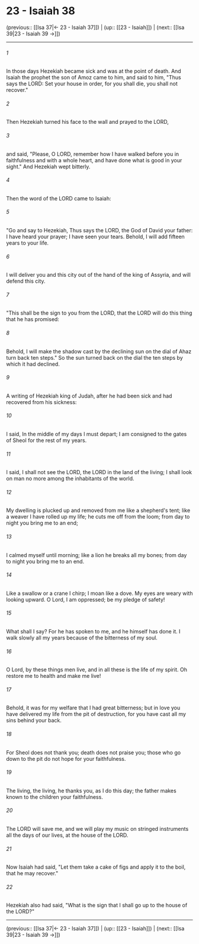 # 23 - Isaiah 38

(previous:: [[Isa 37|← 23 - Isaiah 37]]) | (up:: [[23 - Isaiah]]) | (next:: [[Isa 39|23 - Isaiah 39 →]])

***


###### 1 
In those days Hezekiah became sick and was at the point of death. And Isaiah the prophet the son of Amoz came to him, and said to him, "Thus says the LORD: Set your house in order, for you shall die, you shall not recover." 

###### 2 
Then Hezekiah turned his face to the wall and prayed to the LORD, 

###### 3 
and said, "Please, O LORD, remember how I have walked before you in faithfulness and with a whole heart, and have done what is good in your sight." And Hezekiah wept bitterly. 

###### 4 
Then the word of the LORD came to Isaiah: 

###### 5 
"Go and say to Hezekiah, Thus says the LORD, the God of David your father: I have heard your prayer; I have seen your tears. Behold, I will add fifteen years to your life. 

###### 6 
I will deliver you and this city out of the hand of the king of Assyria, and will defend this city. 

###### 7 
"This shall be the sign to you from the LORD, that the LORD will do this thing that he has promised: 

###### 8 
Behold, I will make the shadow cast by the declining sun on the dial of Ahaz turn back ten steps." So the sun turned back on the dial the ten steps by which it had declined. 

###### 9 
A writing of Hezekiah king of Judah, after he had been sick and had recovered from his sickness: 

###### 10 
I said, In the middle of my days I must depart; I am consigned to the gates of Sheol for the rest of my years. 

###### 11 
I said, I shall not see the LORD, the LORD in the land of the living; I shall look on man no more among the inhabitants of the world. 

###### 12 
My dwelling is plucked up and removed from me like a shepherd's tent; like a weaver I have rolled up my life; he cuts me off from the loom; from day to night you bring me to an end; 

###### 13 
I calmed myself until morning; like a lion he breaks all my bones; from day to night you bring me to an end. 

###### 14 
Like a swallow or a crane I chirp; I moan like a dove. My eyes are weary with looking upward. O Lord, I am oppressed; be my pledge of safety! 

###### 15 
What shall I say? For he has spoken to me, and he himself has done it. I walk slowly all my years because of the bitterness of my soul. 

###### 16 
O Lord, by these things men live, and in all these is the life of my spirit. Oh restore me to health and make me live! 

###### 17 
Behold, it was for my welfare that I had great bitterness; but in love you have delivered my life from the pit of destruction, for you have cast all my sins behind your back. 

###### 18 
For Sheol does not thank you; death does not praise you; those who go down to the pit do not hope for your faithfulness. 

###### 19 
The living, the living, he thanks you, as I do this day; the father makes known to the children your faithfulness. 

###### 20 
The LORD will save me, and we will play my music on stringed instruments all the days of our lives, at the house of the LORD. 

###### 21 
Now Isaiah had said, "Let them take a cake of figs and apply it to the boil, that he may recover." 

###### 22 
Hezekiah also had said, "What is the sign that I shall go up to the house of the LORD?"

***

(previous:: [[Isa 37|← 23 - Isaiah 37]]) | (up:: [[23 - Isaiah]]) | (next:: [[Isa 39|23 - Isaiah 39 →]])
